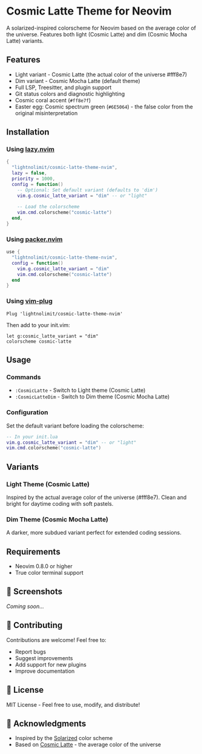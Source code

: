 # Cosmic Latte Theme for Neovim

A solarized-inspired colorscheme for Neovim based on the average color of the universe. Features both light (Cosmic Latte) and dim (Cosmic Mocha Latte) variants.

## Features

- Light variant - Cosmic Latte (the actual color of the universe #fff8e7)
- Dim variant - Cosmic Mocha Latte (default theme)
- Full LSP, Treesitter, and plugin support
- Git status colors and diagnostic highlighting
- Cosmic coral accent (`#ff8e7f`)
- Easter egg: Cosmic spectrum green (`#6E5064`) - the false color from the original misinterpretation

## Installation

### Using [lazy.nvim](https://github.com/folke/lazy.nvim)

```lua
{
  "lightnolimit/cosmic-latte-theme-nvim",
  lazy = false,
  priority = 1000,
  config = function()
    -- Optional: Set default variant (defaults to 'dim')
    vim.g.cosmic_latte_variant = "dim" -- or "light"
    
    -- Load the colorscheme
    vim.cmd.colorscheme("cosmic-latte")
  end,
}
```

### Using [packer.nvim](https://github.com/wbthomason/packer.nvim)

```lua
use {
  "lightnolimit/cosmic-latte-theme-nvim",
  config = function()
    vim.g.cosmic_latte_variant = "dim"
    vim.cmd.colorscheme("cosmic-latte")
  end
}
```

### Using [vim-plug](https://github.com/junegunn/vim-plug)

```vim
Plug 'lightnolimit/cosmic-latte-theme-nvim'
```

Then add to your init.vim:
```vim
let g:cosmic_latte_variant = "dim"
colorscheme cosmic-latte
```

## Usage

### Commands

- `:CosmicLatte` - Switch to Light theme (Cosmic Latte)
- `:CosmicLatteDim` - Switch to Dim theme (Cosmic Mocha Latte)

### Configuration

Set the default variant before loading the colorscheme:

```lua
-- In your init.lua
vim.g.cosmic_latte_variant = "dim" -- or "light"
vim.cmd.colorscheme("cosmic-latte")
```

## Variants

### Light Theme (Cosmic Latte)
Inspired by the actual average color of the universe (#fff8e7). Clean and bright for daytime coding with soft pastels.

### Dim Theme (Cosmic Mocha Latte)
A darker, more subdued variant perfect for extended coding sessions.

## Requirements

- Neovim 0.8.0 or higher
- True color terminal support

## 📸 Screenshots

*Coming soon...*

## 🤝 Contributing

Contributions are welcome! Feel free to:
- Report bugs
- Suggest improvements
- Add support for new plugins
- Improve documentation

## 📄 License

MIT License - Feel free to use, modify, and distribute!

## 🙏 Acknowledgments

- Inspired by the [Solarized](https://ethanschoonover.com/solarized/) color scheme
- Based on [Cosmic Latte](https://en.wikipedia.org/wiki/Cosmic_latte) - the average color of the universe